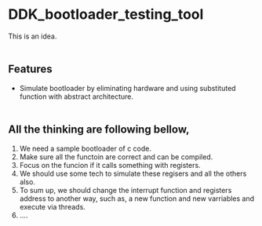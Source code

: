 # DDK_bootloader_testing_tool
This is an idea.
<br><br/>

## Features
* Simulate bootloader by eliminating hardware and using substituted function with abstract architecture. 
<br><br/>

## All the thinking are following bellow,
1. We need a sample bootloader of c code.
2. Make sure all the functoin are correct and can be compiled.
3. Focus on the funcion if it calls something with registers.
4. We should use some tech to simulate these regisers and all the others also.
5. To sum up, we should change the interrupt function and registers address to another way, such as, a new function and new varriables and execute via threads.
6. ....
<br><br/>
